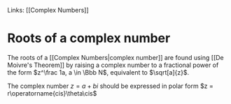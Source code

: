 Links: [[Complex Numbers]]

# Roots of a complex number
The roots of a [[Complex Numbers|complex number]] are found using [[De Moivre's Theorem]] by raising a complex number to a fractional power of the form $z^\frac 1a, a \in \Bbb N$, equivalent to $\sqrt[a]{z}$.  $\newcommand{\cis}{\operatorname{cis}}$

The complex number $z = a+bi$ should be expressed in polar form $z = r\operatorname{cis}\theta\cis$